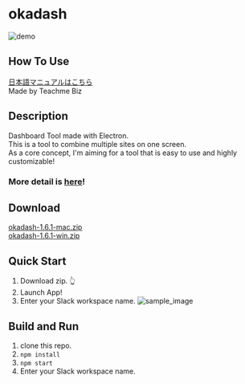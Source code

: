 # okadash

![demo](https://github.com/konoyono/okadash/blob/master/images/forREADME.gif)

## How To Use

[日本語マニュアルはこちら](https://teachme.jp/8/manuals/7520587/)  
Made by Teachme Biz

## Description

Dashboard Tool made with Electron.  
This is a tool to combine multiple sites on one screen.  
As a core concept, I'm aiming for a tool that is easy to use and highly customizable!  
### More detail is [here](https://qiita.com/okadato623/items/c2f1ba554af0103bef91)!

## Download

[okadash-1.6.1-mac.zip](https://github.com/konoyono/okadash/releases/download/1.6.1/okadash-1.6.1-mac.zip)  
[okadash-1.6.1-win.zip](https://github.com/konoyono/okadash/releases/download/1.6.1/okadash-1.6.1-win.zip)

## Quick Start

1. Download zip. 👆
1. Launch App!
1. Enter your Slack workspace name.
   ![sample_image](https://github.com/konoyono/okadash/blob/master/images/initialize.gif)

## Build and Run

1. clone this repo.
1. `npm install`
1. `npm start`
1. Enter your Slack workspace name.
